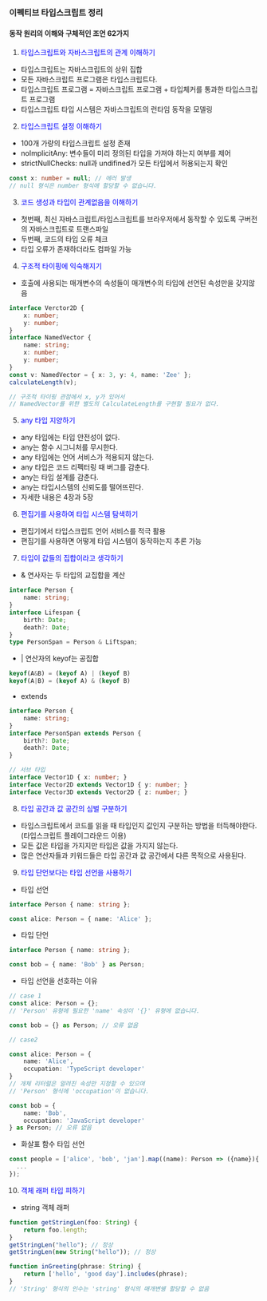 ### 이펙티브 타입스크립트 정리
#### 동작 원리의 이해와 구체적인 조언 62가지

1. <span style="color:blue">타입스크립트와 자바스크립트의 관계 이해하기</span>

- 타입스크립트는 자바스크립트의 상위 집합
- 모든 자바스크립트 프로그램은 타입스크립트다.
- 타입스크립트 프로그램 = 자바스크립트 프로그램 + 타입체커를 통과한 타입스크립트 프로그램
- 타입스크립트 타입 시스템은 자바스크립트의 런타임 동작을 모델링

2. <span style="color:blue">타입스크립트 설정 이해하기</span>

- 100개 가량의 타입스크립트 설정 존재
- noImplicitAny: 변수들이 미리 정의된 타입을 가져야 하는지 여부를 제어
- strictNullChecks: null과 undifined가 모든 타입에서 허용되는지 확인
```typescript
const x: number = null; // 에러 발생
// null 형식은 number 형식에 할당할 수 없습니다.

```

3. <span style="color:blue">코드 생성과 타입이 관계없음을 이해하기</span>

- 첫번째, 최신 자바스크립트/타입스크립트를 브라우저에서 동작할 수 있도록 구버전의 자바스크립트로 트랜스파일
- 두번째, 코드의 타입 오류 체크
- 타입 오류가 존재하더라도 컴파일 가능

4. <span style="color:blue">구조적 타이핑에 익숙해지기</span>

- 호출에 사용되는 매개변수의 속성들이 매개변수의 타입에 선언된 속성만을 갖지않음
```typescript
interface Verctor2D {
    x: number;
    y: number;
}
interface NamedVector {
    name: string;
    x: number;
    y: number;
}
const v: NamedVector = { x: 3, y: 4, name: 'Zee' };
calculateLength(v);

// 구조적 타이핑 관점에서 x, y가 있어서
// NamedVector를 위한 별도의 CalculateLength를 구현할 필요가 없다.

```

5. <span style="color:blue">any 타입 지양하기</span>

- any 타입에는 타입 안전성이 없다.
- any는 함수 시그니처를 무시한다.
- any 타입에는 언어 서비스가 적용되지 않는다.
- any 타입은 코드 리펙터링 때 버그를 감춘다.
- any는 타입 설계를 감춘다.
- any는 타입시스템의 신뢰도를 떨어뜨린다.
- 자세한 내용은 4장과 5장

6. <span style="color:blue">편집기를 사용하여 타입 시스템 탐색하기 </span>

- 편집기에서 타입스크립트 언어 서비스를 적극 활용
- 편집기를 사용하면 어떻게 타입 시스템이 동작하는지 추론 가능

7. <span style="color:blue">타입이 값들의 집합이라고 생각하기</span>

- &  연사자는 두 타입의 교집합을 계산
```typescript
interface Person {
    name: string;
}
interface Lifespan {
    birth: Date;
    death?: Date;
}
type PersonSpan = Person & Liftspan;
```
- | 연산자의 keyof는 공집합
```typescript
keyof(A&B) = (keyof A) | (keyof B)
keyof(A|B) = (keyof A) & (keyof B)
```
- extends
```typescript
interface Person {
    name: string;
}
interface PersonSpan extends Person {
    birth?: Date;
    death?: Date;
}

// 서브 타입
interface Vector1D { x: number; }
interface Vector2D extends Vector1D { y: number; }
interface Vector3D extends Vector2D { z: number; }
```

8. <span style="color:blue">타입 공간과 값 공간의 심벌 구분하기</span>

- 타입스크립트에서 코드를 읽을 때 타입인지 값인지 구분하는 방법을 터득해야한다. (타입스크립트 플레이그라운드 이용)
- 모든 값은 타입을 가지지만 타입은 값을 가지지 않는다.
- 많은 연산자들과 키워드들은 타입 공간과 값 공간에서 다른 목적으로 사용된다.

9. <span style="color:blue">타입 단언보다는 타입 선언을 사용하기</span>

- 타입 선언
```typescript
interface Person { name: string };

const alice: Person = { name: 'Alice' };
```
- 타입 단언
```typescript
interface Person { name: string };

const bob = { name: 'Bob' } as Person;
```
- 타입 선언을 선호하는 이유
```typescript
// case 1
const alice: Person = {};
// 'Person' 유형에 필요한 'name' 속성이 '{}' 유형에 없습니다.

const bob = {} as Person; // 오류 없음

// case2

const alice: Person = {
    name: 'Alice',
    occupation: 'TypeScript developer'
}
// 개체 리터럴은 알려진 속성만 지정할 수 있으며
// 'Person' 형식에 'occupation'이 없습니다.

const bob = {
    name: 'Bob',
    occupation: 'JavaScript developer'
} as Person; // 오류 없음
```
- 화살표 함수 타입 선언
```typescript
const people = ['alice', 'bob', 'jan'].map((name): Person => ({name}){
  ...
});
```

10. <span style="color:blue">객체 래퍼 타입 피하기</span>

- string 객체 래퍼
```typescript
function getStringLen(foo: String) {
    return foo.length;
}
getStringLen("hello"); // 정상
getStringLen(new String("hello")); // 정상

function inGreeting(phrase: String) {
    return ['hello', 'good day'].includes(phrase);
}
// 'String' 형식의 인수는 'string' 형식의 매개변쉥 할당할 수 없음
```